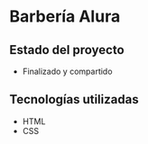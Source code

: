<h1>Barbería Alura</h1>

<h2>Estado del proyecto</h2>

- Finalizado y compartido

<h2>Tecnologías utilizadas</h2>

- HTML
- CSS


